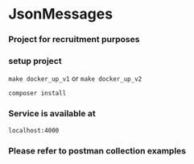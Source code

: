 # JsonMessages

### Project for recruitment purposes

### setup project
```make docker_up_v1``` or ```make docker_up_v2```

```composer install```

### Service is available at
```localhost:4000```

### Please refer to postman collection examples